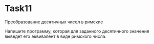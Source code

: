 # Task11
Преобразование десятичных чисел в римские

Напишите программу, которая для заданного десятичного значения выве­дет его эквивалент в виде римского числа.
